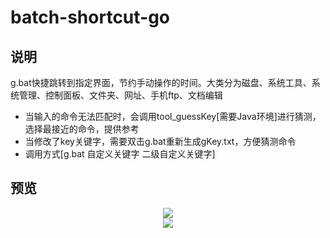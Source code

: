 # batch-shortcut-go


## 说明
g.bat快捷跳转到指定界面，节约手动操作的时间。大类分为磁盘、系统工具、系统管理、控制面板、文件夹、网址、手机ftp、文档编辑
* 当输入的命令无法匹配时，会调用tool_guessKey[需要Java环境]进行猜测，选择最接近的命令，提供参考
* 当修改了key关键字，需要双击g.bat重新生成gKey.txt，方便猜测命令
* 调用方式[g.bat 自定义关键字 二级自定义关键字]


## 预览
<div align=center><img src="https://github.com/bjc5233/batch-shortcut-go/raw/master/resources/demo.png"/></div>
<div align=center><img src="https://github.com/bjc5233/batch-shortcut-go/raw/master/resources/demo.gif"/></div>
